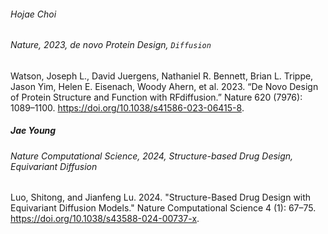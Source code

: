 <!-- 작성 방법
> ##### Name_of_presenter
> ###### Jaurnal_name, Pub_year, Task, Methods [, Contrib[, Other_keywords(maximum:3) ]]
위와 같은 형식으로 tag 를 달아주세요.

--- -->

###### Hojae Choi

###### Nature, 2023, de novo Protein Design, `Diffusion`
Watson, Joseph L., David Juergens, Nathaniel R. Bennett, Brian L. Trippe, Jason Yim, Helen E. Eisenach, Woody Ahern, et al. 2023. “De Novo Design of Protein Structure and Function with RFdiffusion.” Nature 620 (7976): 1089–1100. https://doi.org/10.1038/s41586-023-06415-8.


##### Jae Young

###### Nature Computational Science, 2024, Structure-based Drug Design, Equivariant Diffusion
Luo, Shitong, and Jianfeng Lu. 2024. "Structure-Based Drug Design with Equivariant Diffusion Models." Nature Computational Science 4 (1): 67–75. https://doi.org/10.1038/s43588-024-00737-x.



